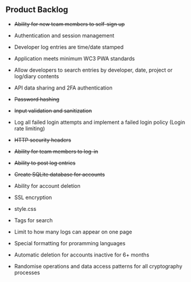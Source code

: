 ## Product Backlog

- ~~Ability for new team members to self-sign up~~

- Authentication and session management

- Developer log entries are time/date stamped

- Application meets minimum WC3 PWA standards

- Allow developers to search entries by developer, date, project or log/diary contents

- API data sharing and 2FA authentication

- ~~Password hashing~~

- ~~Input validation and sanitization~~

- Log all failed login attempts and implement a failed login policy (Login rate limiting)

- ~~HTTP security headers~~

- ~~Ability for team members to log-in~~

- ~~Ability to post log entries~~

- ~~Create SQLite database for accounts~~

- Ability for account deletion

- SSL encryption

- style.css

- Tags for search

- Limit to how many logs can appear on one page

- Special formatting for proramming languages

- Automatic deletion for accounts inactive for 6+ months

- Randomise operations and data access patterns for all cryptography processes

